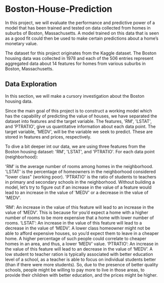 # Boston-House-Prediction
In this project, we will evaluate the performance and predictive power of a model that has been trained and tested on data collected from homes in suburbs of Boston, Massachusetts. A model trained on this data that is seen as a good fit could then be used to make certain predictions about a home’s monetary value.

The dataset for this project originates from the Kaggle dataset. The Boston housing data was collected in 1978 and each of the 506 entries represent aggregated data about 14 features for homes from various suburbs in Boston, Massachusetts.

## Data Exploration
In this section, we will make a cursory investigation about the Boston housing data.

Since the main goal of this project is to construct a working model which has the capability of predicting the value of houses, we have separated the dataset into features and the target variable. The features, 'RM', 'LSTAT', and 'PTRATIO', give us quantitative information about each data point. The target variable, 'MEDV', will be the variable we seek to predict. These are stored in features and prices, respectively.

To dive a bit deeper int our data, we are using three features from the Boston housing dataset: 'RM', 'LSTAT', and 'PTRATIO'. For each data point (neighborhood):

'RM' is the average number of rooms among homes in the neighborhood.
'LSTAT' is the percentage of homeowners in the neighborhood considered “lower class” (working poor).
'PTRATIO' is the ratio of students to teachers in primary and secondary schools in the neighborhood.
Without building a model, let’s try to figure out if an increase in the value of a feature would lead to an increase in the value of 'MEDV' or a decrease in the value of 'MEDV'.

‘RM’: An increase in the value of this feature will lead to an increase in the value of ‘MEDV’. This is because for you’d expect a home with a higher number of rooms to be more expensive that a home with lower number of rooms.
‘LSTAT’: An increase in the value of this feature will lead to a decrease in the value of ‘MEDV’. A lower class homeowner might not be able to afford expensive houses, so you’d expect them to leave in a cheaper home. A higher percentage of such people could correlate to cheaper homes in an area, and thus, a lower ‘MEDV’ value.
‘PTRATIO’: An increase in the value of this feature will lead to an decrease in the value of ‘MEDV’. A low student to teacher ration is typically associated with better education level of a school, as a teacher is able to focus on individual students better (than if there were more students). So, due to the presence of better quality schools, people might be willing to pay more to live in those areas, to provide their children with better education, and the prices might be higher.

